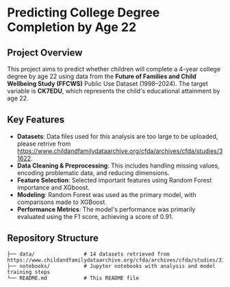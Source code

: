 # Predicting College Degree Completion by Age 22

## Project Overview
This project aims to predict whether children will complete a 4-year college degree by age 22 using data from the **Future of Families and Child Wellbeing Study (FFCWS)** Public Use Dataset (1998–2024). The target variable is **CK7EDU**, which represents the child's educational attainment by age 22.

## Key Features
- **Datasets**: Data files used for this analysis are too large to be uploaded, please retrive from https://www.childandfamilydataarchive.org/cfda/archives/cfda/studies/31622.
- **Data Cleaning & Preprocessing**: This includes handling missing values, encoding problematic data, and reducing dimensions.
- **Feature Selection**: Selected important features using Random Forest importance and XGboost. 
- **Modeling**: Random Forest was used as the primary model, with comparisons made to XGBoost.
- **Performance Metrics**: The model's performance was primarily evaluated using the F1 score, achieving a score of 0.91.

## Repository Structure
```plaintext
├── data/                # 14 datasets retrieved from https://www.childandfamilydataarchive.org/cfda/archives/cfda/studies/31622 
├── notebooks/           # Jupyter notebooks with analysis and model training steps
└── README.md            # This README file
